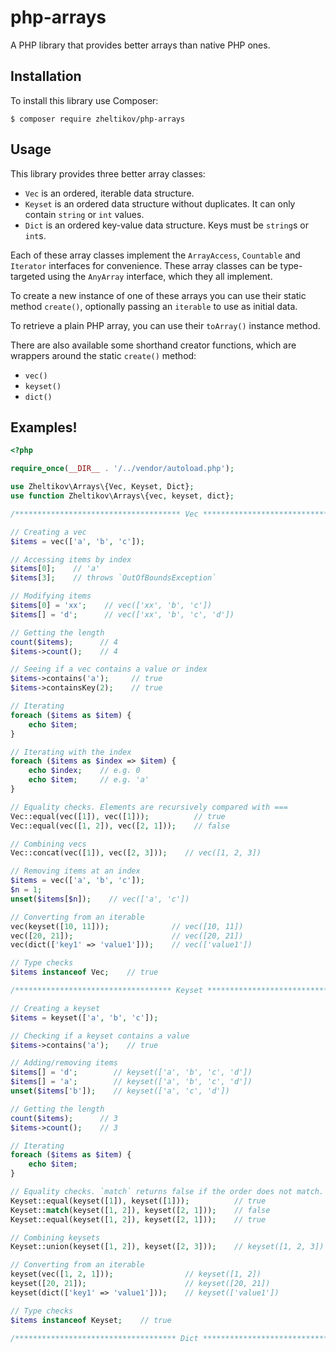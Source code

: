 # php-arrays

A PHP library that provides better arrays than native PHP ones.

## Installation

To install this library use Composer:

```shell
$ composer require zheltikov/php-arrays
```

## Usage

This library provides three better array classes:

- `Vec` is an ordered, iterable data structure.
- `Keyset` is an ordered data structure without duplicates. It can only contain `string` or `int` values.
- `Dict` is an ordered key-value data structure. Keys must be `string`s or `int`s.

Each of these array classes implement the `ArrayAccess`, `Countable` and `Iterator` interfaces for convenience. These
array classes can be type-targeted using the `AnyArray` interface, which they all implement.

To create a new instance of one of these arrays you can use their static method `create()`, optionally passing an
`iterable` to use as initial data.

To retrieve a plain PHP array, you can use their `toArray()` instance method.

There are also available some shorthand creator functions, which are wrappers around the static `create()` method:

- `vec()`
- `keyset()`
- `dict()`

## Examples!

```php
<?php

require_once(__DIR__ . '/../vendor/autoload.php');

use Zheltikov\Arrays\{Vec, Keyset, Dict};
use function Zheltikov\Arrays\{vec, keyset, dict};

/************************************* Vec ************************************/

// Creating a vec
$items = vec(['a', 'b', 'c']);

// Accessing items by index
$items[0];    // 'a'
$items[3];    // throws `OutOfBoundsException`

// Modifying items
$items[0] = 'xx';    // vec(['xx', 'b', 'c'])
$items[] = 'd';      // vec(['xx', 'b', 'c', 'd'])

// Getting the length
count($items);      // 4
$items->count();    // 4

// Seeing if a vec contains a value or index
$items->contains('a');     // true
$items->containsKey(2);    // true

// Iterating
foreach ($items as $item) {
    echo $item;
}

// Iterating with the index
foreach ($items as $index => $item) {
    echo $index;    // e.g. 0
    echo $item;     // e.g. 'a'
}

// Equality checks. Elements are recursively compared with ===
Vec::equal(vec([1]), vec([1]));          // true
Vec::equal(vec([1, 2]), vec([2, 1]));    // false

// Combining vecs
Vec::concat(vec([1]), vec([2, 3]));    // vec([1, 2, 3])

// Removing items at an index
$items = vec(['a', 'b', 'c']);
$n = 1;
unset($items[$n]);    // vec(['a', 'c'])

// Converting from an iterable
vec(keyset([10, 11]));              // vec([10, 11])
vec([20, 21]);                      // vec([20, 21])
vec(dict(['key1' => 'value1']));    // vec(['value1'])

// Type checks
$items instanceof Vec;    // true

/*********************************** Keyset ***********************************/

// Creating a keyset
$items = keyset(['a', 'b', 'c']);

// Checking if a keyset contains a value
$items->contains('a');    // true

// Adding/removing items
$items[] = 'd';        // keyset(['a', 'b', 'c', 'd'])
$items[] = 'a';        // keyset(['a', 'b', 'c', 'd'])
unset($items['b']);    // keyset(['a', 'c', 'd'])

// Getting the length
count($items);      // 3
$items->count();    // 3

// Iterating
foreach ($items as $item) {
    echo $item;
}

// Equality checks. `match` returns false if the order does not match.
Keyset::equal(keyset([1]), keyset([1]));          // true
Keyset::match(keyset([1, 2]), keyset([2, 1]));    // false
Keyset::equal(keyset([1, 2]), keyset([2, 1]));    // true

// Combining keysets
Keyset::union(keyset([1, 2]), keyset([2, 3]));    // keyset([1, 2, 3])

// Converting from an iterable
keyset(vec([1, 2, 1]));                // keyset([1, 2])
keyset([20, 21]);                      // keyset([20, 21])
keyset(dict(['key1' => 'value1']));    // keyset(['value1'])

// Type checks
$items instanceof Keyset;    // true

/************************************ Dict ************************************/

```
